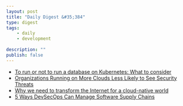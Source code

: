 ```yaml
---
layout: post
title: "Daily Digest &#35;384"
type: digest
tags: 
    - daily
    - development
    
description: ""
publish: false
---
```


- [To run or not to run a database on Kubernetes: What to consider](https://cloud.google.com/blog/products/databases/to-run-or-not-to-run-a-database-on-kubernetes-what-to-consider)
- [Organizations Running on More Clouds Less Likely to See Security Threats](https://thenewstack.io/organizations-running-on-more-clouds-less-likely-to-see-security-threats/)
- [Why we need to transform the Internet for a cloud-native world](https://techbeacon.com/enterprise-it/why-we-need-transform-internet-cloud-native-world)
- [5 Ways DevSecOps Can Manage Software Supply Chains](https://devops.com/5-ways-devsecops-can-manage-software-supply-chains/)

